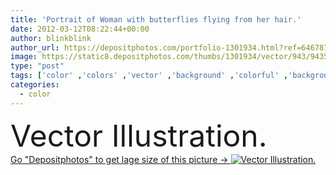 ```yaml
---
title: 'Portrait of Woman with butterflies flying from her hair.'
date: 2012-03-12T08:22:44+00:00
author: blinkblink
author_url: https://depositphotos.com/portfolio-1301934.html?ref=64678756
image: https://static8.depositphotos.com/thumbs/1301934/vector/943/9435306/api_thumb_450.jpg?forcejpeg=true
type: "post"
tags: ['color' ,'colors' ,'vector' ,'background' ,'colorful' ,'backgrounds' ,'graphic' ,'element' ,'illustration' ,'design' ,'beautiful' ,'art' ,'female' ,'young' ,'women' ,'beauty' ,'freedom' ,'femininity' ,'abstract' ,'portrait' ,'hair' ,'flying' ,'flower' ,'head' ,'face' ,'dark' ,'style' ,'grunge' ,'banner' ,'multicolor' ,'fashion' ,'individuality' ,'modern' ,'messy' ,'elements' ,'imagination' ,'inspiration' ,'fantasy' ,'flowing' ,'glamour' ,'dream' ,'woman' ,'fingers' ,'with' ,'feminine' ,'cover' ,'wallpaper' ,'placard' ,'hairstyle' ,'dreaming' ]
categories: 
  - color
---
```

<div aling="center">
            <font size="60"> Vector Illustration.</font>   
</div>
<div>
    <a href='https://static8.depositphotos.com/thumbs/1301934/vector/943/9435306/api_thumb_450.jpg?forcejpeg=true?ref=64678756' target=_blank > Go "Depositphotos" to get lage size of this picture ->
        <img href='https://static8.depositphotos.com/thumbs/1301934/vector/943/9435306/api_thumb_450.jpg?forcejpeg=true?ref=64678756' src='https://static8.depositphotos.com/1301934/943/v/950/depositphotos_9435306-stock-illustration-portrait-of-woman-with-butterflies.jpg?forcejpeg=true' alt='Vector Illustration.' >
    </a>
</div>
